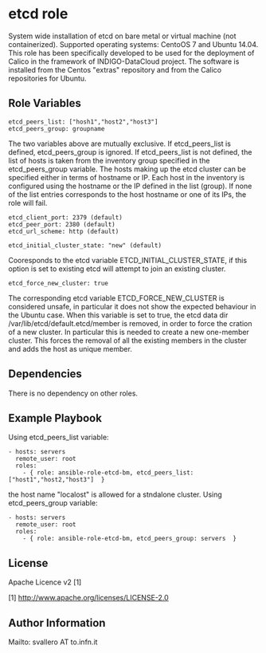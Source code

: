etcd role
=========

System wide installation of etcd on bare metal or virtual machine (not containerized). Supported operating systems: CentoOS 7 and Ubuntu 14.04. This role has been specifically developed to be used for the deployment of Calico in the framework of INDIGO-DataCloud project.
The software is installed from the Centos "extras" repository and from the Calico repositories for Ubuntu.

Role Variables
--------------

    etcd_peers_list: ["hosh1","host2","host3"]
    etcd_peers_group: groupname

The two variables above are mutually exclusive. If etcd_peers_list is defined, etcd_peers_group is ignored. 
If etcd_peers_list is not defined, the list of hosts is taken from the inventory group specified in the etcd_peers_group variable. 
The hosts making up the etcd cluster can be specified either in terms of hostname or IP. 
Each host in the inventory is configured using the hostname or the IP defined in the list (group). If none of the list entries corresponds to the host hostname or one of its IPs, the role will fail.

    etcd_client_port: 2379 (default)
    etcd_peer_port: 2380 (default)
    etcd_url_scheme: http (default)

    etcd_initial_cluster_state: "new" (default)
Cooresponds to the etcd variable ETCD_INITIAL_CLUSTER_STATE, if this option is set to existing etcd will attempt to join an existing cluster.

    etcd_force_new_cluster: true
The corresponding etcd variable  ETCD_FORCE_NEW_CLUSTER is considered unsafe, in particular it does not show the expected behaviour in the Ubuntu case. When this variable is set to true, the etcd data dir /var/lib/etcd/default.etcd/member is removed, in order to force the cration of a new cluster. In particular this is needed to create a new one-member cluster. This forces the removal of all the existing members in the cluster and adds the host as unique member. 

Dependencies
------------

There is no dependency on other roles. 

Example Playbook
----------------

Using etcd_peers_list variable:

    - hosts: servers
      remote_user: root
      roles:
        - { role: ansible-role-etcd-bm, etcd_peers_list: ["host1","host2,"host3"]  }
   
the host name "localost" is allowed for a stndalone cluster.
Using etcd_peers_group variable:

    - hosts: servers
      remote_user: root
      roles:
        - { role: ansible-role-etcd-bm, etcd_peers_group: servers  }

License
-------

Apache Licence v2 [1]

[1] http://www.apache.org/licenses/LICENSE-2.0

Author Information
------------------

Mailto: svallero AT to.infn.it
